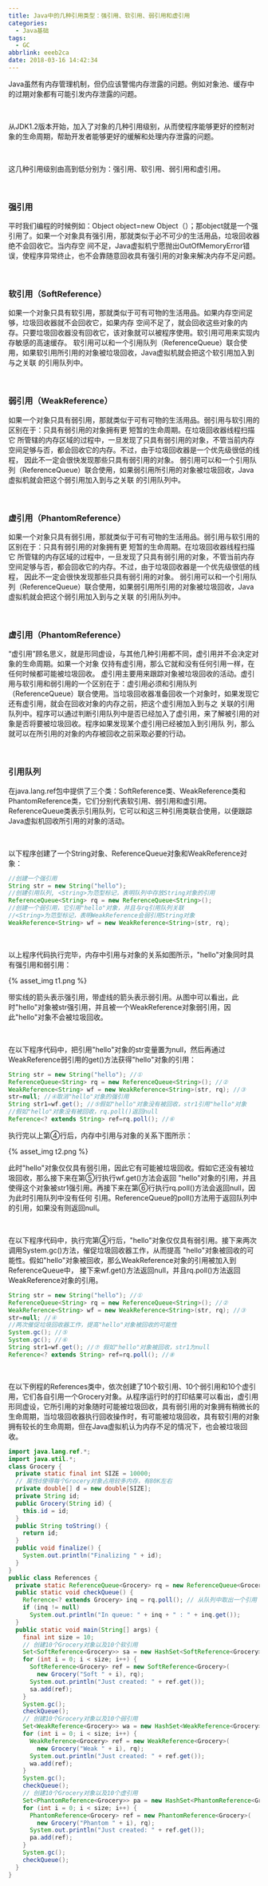 ```yaml
---
title: Java中的几种引用类型：强引用、软引用、弱引用和虚引用
categories:
  - Java基础
tags:
  - GC
abbrlink: eeeb2ca
date: 2018-03-16 14:42:34
---
```


Java虽然有内存管理机制，但仍应该警惕内存泄露的问题。例如对象池、缓存中的过期对象都有可能引发内存泄露的问题。

<br/>

从JDK1.2版本开始，加入了对象的几种引用级别，从而使程序能够更好的控制对象的生命周期，帮助开发者能够更好的缓解和处理内存泄露的问题。

<br/>

这几种引用级别由高到低分别为：强引用、软引用、弱引用和虚引用。

<br/>

### **强引用**

平时我们编程的时候例如：Object object=new Object（）；那object就是一个强引用了。如果一个对象具有强引用，那就类似于必不可少的生活用品，垃圾回收器绝不会回收它。当内存空 间不足，Java虚拟机宁愿抛出OutOfMemoryError错误，使程序异常终止，也不会靠随意回收具有强引用的对象来解决内存不足问题。

<br/>

### 软引用（SoftReference）

如果一个对象只具有软引用，那就类似于可有可物的生活用品。如果内存空间足够，垃圾回收器就不会回收它，如果内存 空间不足了，就会回收这些对象的内存。只要垃圾回收器没有回收它，该对象就可以被程序使用。软引用可用来实现内存敏感的高速缓存。 软引用可以和一个引用队列（ReferenceQueue）联合使用，如果软引用所引用的对象被垃圾回收，Java虚拟机就会把这个软引用加入到与之关联 的引用队列中。

<br/>

### 弱引用（WeakReference）

如果一个对象只具有弱引用，那就类似于可有可物的生活用品。弱引用与软引用的区别在于：只具有弱引用的对象拥有更 短暂的生命周期。在垃圾回收器线程扫描它 所管辖的内存区域的过程中，一旦发现了只具有弱引用的对象，不管当前内存空间足够与否，都会回收它的内存。不过，由于垃圾回收器是一个优先级很低的线程， 因此不一定会很快发现那些只具有弱引用的对象。 弱引用可以和一个引用队列（ReferenceQueue）联合使用，如果弱引用所引用的对象被垃圾回收，Java虚拟机就会把这个弱引用加入到与之关联 的引用队列中。

<br/>

### 虚引用（PhantomReference）

如果一个对象只具有弱引用，那就类似于可有可物的生活用品。弱引用与软引用的区别在于：只具有弱引用的对象拥有更 短暂的生命周期。在垃圾回收器线程扫描它 所管辖的内存区域的过程中，一旦发现了只具有弱引用的对象，不管当前内存空间足够与否，都会回收它的内存。不过，由于垃圾回收器是一个优先级很低的线程， 因此不一定会很快发现那些只具有弱引用的对象。 弱引用可以和一个引用队列（ReferenceQueue）联合使用，如果弱引用所引用的对象被垃圾回收，Java虚拟机就会把这个弱引用加入到与之关联 的引用队列中。

<br/>

### 虚引用（PhantomReference）

“虚引用”顾名思义，就是形同虚设，与其他几种引用都不同，虚引用并不会决定对象的生命周期。如果一个对象 仅持有虚引用，那么它就和没有任何引用一样，在任何时候都可能被垃圾回收。 虚引用主要用来跟踪对象被垃圾回收的活动。虚引用与软引用和弱引用的一个区别在于：虚引用必须和引用队列 （ReferenceQueue）联合使用。当垃圾回收器准备回收一个对象时，如果发现它还有虚引用，就会在回收对象的内存之前，把这个虚引用加入到与之 关联的引用队列中。程序可以通过判断引用队列中是否已经加入了虚引用，来了解被引用的对象是否将要被垃圾回收。程序如果发现某个虚引用已经被加入到引用队 列，那么就可以在所引用的对象的内存被回收之前采取必要的行动。

<br/>

### 引用队列

在java.lang.ref包中提供了三个类：SoftReference类、WeakReference类和PhantomReference类，它们分别代表软引用、弱引用和虚引用。ReferenceQueue类表示引用队列，它可以和这三种引用类联合使用，以便跟踪Java虚拟机回收所引用的对象的活动。

<br/>

以下程序创建了一个String对象、ReferenceQueue对象和WeakReference对象：

```java
//创建一个强引用
String str = new String("hello");
//创建引用队列, <String>为范型标记，表明队列中存放String对象的引用
ReferenceQueue<String> rq = new ReferenceQueue<String>();
//创建一个弱引用，它引用"hello"对象，并且与rq引用队列关联
//<String>为范型标记，表明WeakReference会弱引用String对象
WeakReference<String> wf = new WeakReference<String>(str, rq);
```

<br/>

以上程序代码执行完毕，内存中引用与对象的关系如图所示，"hello"对象同时具有强引用和弱引用：

{% asset_img t1.png %}

带实线的箭头表示强引用，带虚线的箭头表示弱引用。从图中可以看出，此时"hello"对象被str强引用，并且被一个WeakReference对象弱引用，因此"hello"对象不会被垃圾回收。

<br/>

在以下程序代码中，把引用"hello"对象的str变量置为null，然后再通过WeakReference弱引用的get()方法获得"hello"对象的引用：

```java
String str = new String("hello"); //① 
ReferenceQueue<String> rq = new ReferenceQueue<String>(); //② 
WeakReference<String> wf = new WeakReference<String>(str, rq); //③
str=null; //④取消"hello"对象的强引用
String str1=wf.get(); //⑤假如"hello"对象没有被回收，str1引用"hello"对象
//假如"hello"对象没有被回收，rq.poll()返回null
Reference<? extends String> ref=rq.poll(); //⑥
```

执行完以上第④行后，内存中引用与对象的关系下图所示：

{% asset_img t2.png %}

此时"hello"对象仅仅具有弱引用，因此它有可能被垃圾回收。假如它还没有被垃圾回收，那么接下来在第⑤行执行wf.get()方法会返回 "hello"对象的引用，并且使得这个对象被str1强引用。再接下来在第⑥行执行rq.poll()方法会返回null，因为此时引用队列中没有任何 引用。ReferenceQueue的poll()方法用于返回队列中的引用，如果没有则返回null。

<br/>

在以下程序代码中，执行完第④行后，"hello"对象仅仅具有弱引用。接下来两次调用System.gc()方法，催促垃圾回收器工作，从而提高 "hello"对象被回收的可能性。假如"hello"对象被回收，那么WeakReference对象的引用被加入到ReferenceQueue中， 接下来wf.get()方法返回null，并且rq.poll()方法返回WeakReference对象的引用。

```java
String str = new String("hello"); //①
ReferenceQueue<String> rq = new ReferenceQueue<String>(); //② 
WeakReference<String> wf = new WeakReference<String>(str, rq); //③
str=null; //④
//两次催促垃圾回收器工作，提高"hello"对象被回收的可能性
System.gc(); //⑤
System.gc(); //⑥
String str1=wf.get(); //⑦ 假如"hello"对象被回收，str1为null
Reference<? extends String> ref=rq.poll(); //⑧
```

<br/>

在以下例程的References类中，依次创建了10个软引用、10个弱引用和10个虚引用，它们各自引用一个Grocery对象。从程序运行时的打印结果可以看出，虚引用形同虚设，它所引用的对象随时可能被垃圾回收，具有弱引用的对象拥有稍微长的生命周期，当垃圾回收器执行回收操作时，有可能被垃圾回收，具有软引用的对象拥有较长的生命周期，但在Java虚拟机认为内存不足的情况下，也会被垃圾回收。

```java
import java.lang.ref.*;
import java.util.*;
class Grocery {
  private static final int SIZE = 10000;
  // 属性d使得每个Grocery对象占用较多内存，有80K左右
  private double[] d = new double[SIZE];
  private String id;
  public Grocery(String id) {
    this.id = id;
  }
  public String toString() {
    return id;
  }
  public void finalize() {
    System.out.println("Finalizing " + id);
  }
}
public class References {
  private static ReferenceQueue<Grocery> rq = new ReferenceQueue<Grocery>();
  public static void checkQueue() {
    Reference<? extends Grocery> inq = rq.poll(); // 从队列中取出一个引用
    if (inq != null)
      System.out.println("In queue: " + inq + " : " + inq.get());
  }
  public static void main(String[] args) {
    final int size = 10;
    // 创建10个Grocery对象以及10个软引用
    Set<SoftReference<Grocery>> sa = new HashSet<SoftReference<Grocery>>();
    for (int i = 0; i < size; i++) {
      SoftReference<Grocery> ref = new SoftReference<Grocery>(
        new Grocery("Soft " + i), rq);
      System.out.println("Just created: " + ref.get());
      sa.add(ref);
    }
    System.gc();
    checkQueue();
    // 创建10个Grocery对象以及10个弱引用
    Set<WeakReference<Grocery>> wa = new HashSet<WeakReference<Grocery>>();
    for (int i = 0; i < size; i++) {
      WeakReference<Grocery> ref = new WeakReference<Grocery>(
        new Grocery("Weak " + i), rq);
      System.out.println("Just created: " + ref.get());
      wa.add(ref);
    }
    System.gc();
    checkQueue();
    // 创建10个Grocery对象以及10个虚引用
    Set<PhantomReference<Grocery>> pa = new HashSet<PhantomReference<Grocery>>();
    for (int i = 0; i < size; i++) {
      PhantomReference<Grocery> ref = new PhantomReference<Grocery>(
        new Grocery("Phantom " + i), rq);
      System.out.println("Just created: " + ref.get());
      pa.add(ref);
    }
    System.gc();
    checkQueue();
  }
}
```